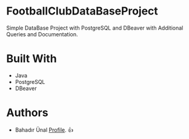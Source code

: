 # FootballClubDataBaseProject
Simple DataBase Project with PostgreSQL and DBeaver with Additional Queries and Documentation.

# Built With
- Java
- PostgreSQL
- DBeaver
# Authors
- Bahadır Ünal [Profile](https://github.com/ZeroToHero2). 👍
